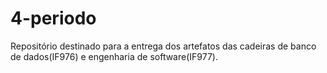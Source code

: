 # 4-periodo
Repositório destinado para a entrega dos artefatos das cadeiras de banco de dados(IF976) e engenharia de software(IF977).
